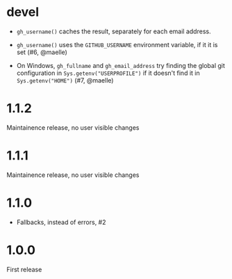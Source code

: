 
# devel

* `gh_username()` caches the result, separately for each email address.

* `gh_username()` uses the `GITHUB_USERNAME` environment variable, if it
  it is set (#6, @maelle)
  
* On Windows, `gh_fullname` and `gh_email_address` try finding the global git configuration in `Sys.getenv("USERPROFILE")` if it doesn't find it in `Sys.getenv("HOME")` (#7, @maelle)

# 1.1.2

Maintainence release, no user visible changes

# 1.1.1

Maintainence release, no user visible changes

# 1.1.0

* Fallbacks, instead of errors, #2

# 1.0.0

First release
